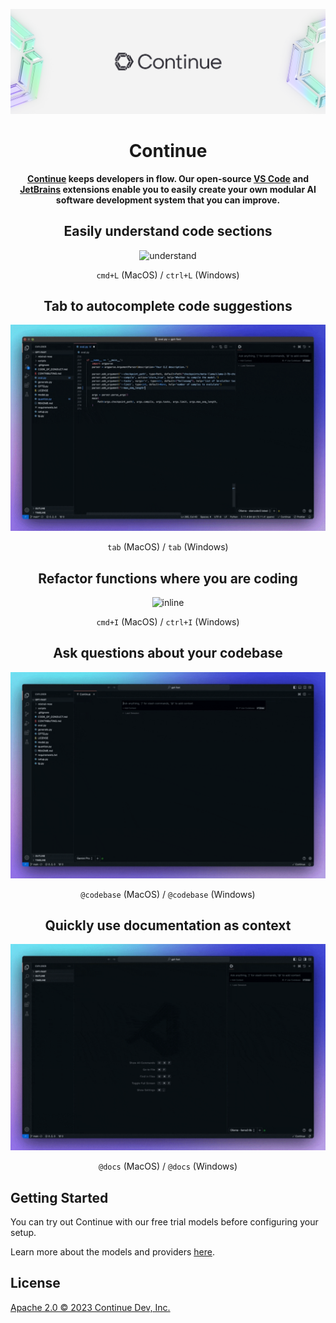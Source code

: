 ![readme](media/readme.png)

<h1 align="center">Continue</h1>

<div align="center">

**[Continue](https://continue.dev/docs) keeps developers in flow. Our open-source [VS Code](https://marketplace.visualstudio.com/items?itemName=Continue.continue) and [JetBrains](https://plugins.jetbrains.com/plugin/22707-continue-extension) extensions enable you to easily create your own modular AI software development system that you can improve.**

</div>

<div align="center">

## Easily understand code sections

![understand](../../docs/static/img/understand.gif)

`cmd+L` (MacOS) / `ctrl+L` (Windows)

## Tab to autocomplete code suggestions

![autocomplete](../../docs/static/img/autocomplete.gif)

`tab` (MacOS) / `tab` (Windows)

## Refactor functions where you are coding

![inline](../../docs/static/img/inline.gif)

`cmd+I` (MacOS) / `ctrl+I` (Windows)

## Ask questions about your codebase

![codebase](../../docs/static/img/codebase.gif)

`@codebase` (MacOS) / `@codebase` (Windows)

## Quickly use documentation as context

![docs](../../docs/static/img/docs.gif)

`@docs` (MacOS) / `@docs` (Windows)

</div>

## Getting Started

You can try out Continue with our free trial models before configuring your setup.

Learn more about the models and providers [here](https://continue.dev/docs/setup/overview).

## License

[Apache 2.0 © 2023 Continue Dev, Inc.](./LICENSE)
